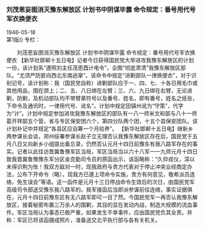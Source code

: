 ### 刘茂恩妄图消灭豫东解放区  计划书中阴谋毕露  命令规定：番号用代号军衣换便衣  

1946-05-18  
第1版()
专栏：

　　刘茂恩妄图消灭豫东解放区
    计划书中阴谋毕露
    命令规定：番号用代号军衣换便衣
    【新华社邯郸十五日电】记者今日获得国民党大举进攻我豫东解放区的计划一份，该计划系“遵照刘主任茂恩酉计电令”，企图“彻底肃清”我豫东解放区部队。“尤须严防匪向西北东南逃窜”。该命令中规定“进剿部队一律换便衣”，对于识别记号，该计划称：我（国民党自称）进剿部队应于一、四、七、十各日用毛巾或其他用品，围在颈上；二、五、八日绑在左臂；三、六、九日绑在右臂，无论进剿，防剿，及机动部队均不带臂章符号以及番号、姓名，即有番号，姓名之纸张，下命令及通讯时，一律用代号、讹名”。计划中规定田镇州讹为“守策”，代字为“计”。计划中规定参加进攻我豫东解放区的部队有一八一师米文和部与八十一师葛开祥部五个营，省与专区保安团六个，第四分队两个团，十五个县保安团队。该计划补记中并规定“各县区应自筹一个月给养”。
    【新华社邯郸十五日电】继新乡两参谋长会谈，郑州绥署参谋长赵子立无理否认我豫东解放区存在后，国民党于五月八日又向新乡小组提出备忘录，仍然否认元月十四日前豫东有我八路军存在的事实。记者以此往访晋冀鲁豫军区当局，军区当局当以六十八军一一九师元月十四日致我晋冀鲁豫豫东军分区金克勤司令员的原函出示，该函略称：“久仰戎仪，深以未得识荆为怅！我双方敌对一时，现我政府与贵方代表对于停止冲突业经商定办法，公布下开命令（略），现我方已遵上项命令实施，贵方有何意见，敬希派员连络，免生误会”等语。这一函件是元月十三日停战命令生效后的次日，由国民党军高级司令部送交豫东我八路军的。我军接函后当即派参谋前往连络，事实证据俱在，元月十四日前豫东区有无八路军即可一目了然。今国民党军一再否认我豫东解放区，接着秘密布置三万余人的围剿，其目的显在发动内战，制造大规模的流血事件。军区当局认为事态已极严重，如果发生不幸事件，应由国民党负其全责。并称：军区已将该函摄成照片，准备送交北平执行部与各有关机关。  
